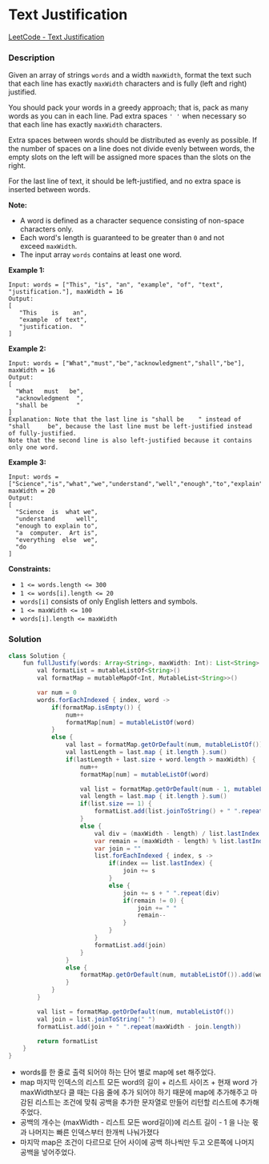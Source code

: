 # Text Justification

[LeetCode - Text Justification](https://leetcode.com/problems/text-justification/)

### Description

Given an array of strings `words` and a width `maxWidth`, format the text such that each line has exactly `maxWidth` characters and is fully (left and right) justified.

You should pack your words in a greedy approach; that is, pack as many words as you can in each line. Pad extra spaces `' '` when necessary so that each line has exactly `maxWidth` characters.

Extra spaces between words should be distributed as evenly as possible. If the number of spaces on a line does not divide evenly between words, the empty slots on the left will be assigned more spaces than the slots on the right.

For the last line of text, it should be left-justified, and no extra space is inserted between words.

**Note:**

- A word is defined as a character sequence consisting of non-space characters only.
- Each word's length is guaranteed to be greater than `0` and not exceed `maxWidth`.
- The input array `words` contains at least one word.

**Example 1:**

```
Input: words = ["This", "is", "an", "example", "of", "text", "justification."], maxWidth = 16
Output:
[
   "This    is    an",
   "example  of text",
   "justification.  "
]
```

**Example 2:**

```
Input: words = ["What","must","be","acknowledgment","shall","be"], maxWidth = 16
Output:
[
  "What   must   be",
  "acknowledgment  ",
  "shall be        "
]
Explanation: Note that the last line is "shall be    " instead of "shall     be", because the last line must be left-justified instead of fully-justified.
Note that the second line is also left-justified because it contains only one word.
```

**Example 3:**

```
Input: words = ["Science","is","what","we","understand","well","enough","to","explain","to","a","computer.","Art","is","everything","else","we","do"], maxWidth = 20
Output:
[
  "Science  is  what we",
  "understand      well",
  "enough to explain to",
  "a  computer.  Art is",
  "everything  else  we",
  "do                  "
]
```

**Constraints:**

- `1 <= words.length <= 300`
- `1 <= words[i].length <= 20`
- `words[i]` consists of only English letters and symbols.
- `1 <= maxWidth <= 100`
- `words[i].length <= maxWidth`

### Solution

```java
class Solution {
    fun fullJustify(words: Array<String>, maxWidth: Int): List<String> {
        val formatList = mutableListOf<String>()
        val formatMap = mutableMapOf<Int, MutableList<String>>()

        var num = 0
        words.forEachIndexed { index, word ->
            if(formatMap.isEmpty()) {
                num++
                formatMap[num] = mutableListOf(word)
            }
            else {
                val last = formatMap.getOrDefault(num, mutableListOf())
                val lastLength = last.map { it.length }.sum()
                if(lastLength + last.size + word.length > maxWidth) {
                    num++
                    formatMap[num] = mutableListOf(word)

                    val list = formatMap.getOrDefault(num - 1, mutableListOf())
                    val length = last.map { it.length }.sum()
                    if(list.size == 1) {
                        formatList.add(list.joinToString() + " ".repeat(maxWidth - list.first().length))
                    }
                    else {
                        val div = (maxWidth - length) / list.lastIndex
                        var remain = (maxWidth - length) % list.lastIndex
                        var join = ""
                        list.forEachIndexed { index, s ->
                            if(index == list.lastIndex) {
                                join += s
                            }
                            else {
                                join += s + " ".repeat(div)
                                if(remain != 0) {
                                    join += " "
                                    remain--
                                }
                            }
                        }
                        formatList.add(join)
                    }
                }
                else {
                    formatMap.getOrDefault(num, mutableListOf()).add(word)
                }
            }
        }

        val list = formatMap.getOrDefault(num, mutableListOf())
        val join = list.joinToString(" ")
        formatList.add(join + " ".repeat(maxWidth - join.length))

        return formatList
    }
}
```

- words를 한 줄로 출력 되어야 하는 단어 별로 map에 set 해주었다.
- map 마지막 인덱스의 리스트 모든 word의 길이 + 리스트 사이즈 + 현재 word 가 maxWidth보다 클 때는 다음 줄에 추가 되어야 하기 때문에 map에 추가해주고 마감된 리스트는 조건에 맞춰 공백을 추가한 문자열로 만들어 리턴할 리스트에 추가해주었다.
- 공백의 개수는 (maxWidth - 리스트 모든 word길이)에 리스트 길이 - 1 을 나눈 몫과 나머지는 빠른 인덱스부터 한개씩 나눠가졌다
- 마지막 map은 조건이 다르므로 단어 사이에 공백 하나씩만 두고 오른쪽에 나머지 공백을 넣어주었다.
